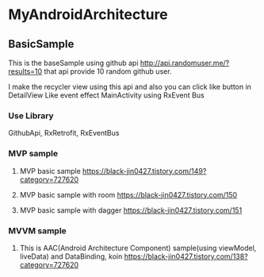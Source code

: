 # MyAndroidArchitecture

## BasicSample

This is the baseSample using github api http://api.randomuser.me/?results=10 that api provide 10 random github user.

I make the recycler view using this api and also you can click like button in DetailView
Like event effect MainActivity using RxEvent Bus

### Use Library

GithubApi, RxRetrofit, RxEventBus


### MVP sample

1. MVP basic sample
https://black-jin0427.tistory.com/149?category=727620

2. MVP basic sample with room
https://black-jin0427.tistory.com/150

3. MVP basic sample with dagger
https://black-jin0427.tistory.com/151

### MVVM sample

1. This is AAC(Android Architecture Component) sample(using viewModel, liveData) and DataBinding, koin
https://black-jin0427.tistory.com/138?category=727620